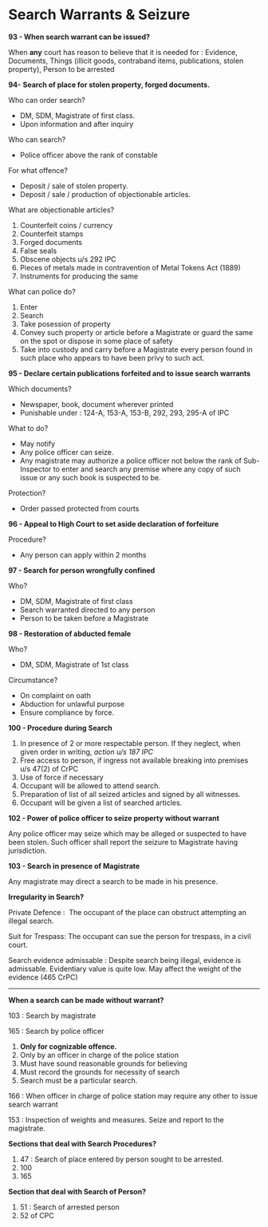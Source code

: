 # Search Warrants & Seizure

**93 - When search warrant can be issued?**

When **any** court has reason to believe that it is needed for : Evidence, Documents, Things (illicit goods, contraband items, publications, stolen property), Person to be arrested

  

**94-** **Search of place for stolen property, forged documents.**

Who can order search?

- DM, SDM, Magistrate of first class.
- Upon information and after inquiry

  

Who can search?

- Police officer above the rank of constable

  

For what offence?

- Deposit / sale of stolen property.
- Deposit / sale / production of objectionable articles.

  

What are objectionable articles?

1. Counterfeit coins / currency
2. Counterfeit stamps
3. Forged documents
4. False seals
5. Obscene objects u/s 292 IPC
6. Pieces of metals made in contravention of Metal Tokens Act (1889)
7. Instruments for producing the same

  

What can police do?

1. Enter
2. Search
3. Take posession of property
4. Convey such property or article before a Magistrate or guard the same on the spot or dispose in some place of safety
5. Take into custody and carry before a Magistrate every person found in such place who appears to have been privy to such act.

  

**95 - Declare certain publications forfeited and to issue search warrants**

Which documents?

- Newspaper, book, document wherever printed 
- Punishable under : 124-A, 153-A, 153-B, 292, 293, 295-A of IPC

What to do?

- May notify
- Any police officer can seize.
- Any magistrate may authorize a police officer not below the rank of Sub-Inspector to enter and search any premise where any copy of such issue or any such book is suspected to be.

Protection?

- Order passed protected from courts

  

**96 - Appeal to High Court to set aside declaration of forfeiture**

Procedure?

- Any person can apply within 2 months 

  

**97 - Search for person wrongfully confined**

Who?

- DM, SDM, Magistrate of first class
- Search warranted directed to any person
- Person to be taken before a Magistrate 

**98 - Restoration of abducted female**

Who?

- DM, SDM, Magistrate of 1st class

  

Circumstance?

- On complaint on oath
- Abduction for unlawful purpose
- Ensure compliance by force.

**100 - Procedure during Search**

1. In presence of 2 or more respectable person. If they neglect, when given order in writing, _action u/s 187 IPC_
2. Free access to person, if ingress not available breaking into premises u/s 47(2) of CrPC
3. Use of force if necessary
4. Occupant will be allowed to attend search. 
5. Preparation of list of all seized articles and signed by all witnesses.
6. Occupant will be given a list of searched articles.

  

**102 - Power of police officer to seize property without warrant**

Any police officer may seize which may be alleged or suspected to have been stolen. Such officer shall report the seizure to Magistrate having jurisdiction.

  

**103 - Search in presence of Magistrate**

Any magistrate may direct a search to be made in his presence.

  

**Irregularity in Search?**

Private Defence :  The occupant of the place can obstruct attempting an illegal search.

  

Suit for Trespass: The occupant can sue the person for trespass, in a civil court.

  

Search evidence admissable : Despite search being illegal, evidence is admissable. Evidentiary value is quite low. May affect the weight of the evidence (465 CrPC)

  

* * *

**When a search can be made without warrant?**

103 : Search by magistrate

  

165 : Search by police officer

1. **Only for cognizable offence.**
2. Only by an officer in charge of the police station
3. Must have sound reasonable grounds for believing 
4. Must record the grounds for necessity of search
5. Search must be a particular search.

  

166 : When officer in charge of police station may require any other to issue search warrant

  

153 : Inspection of weights and measures. Seize and report to the magistrate.

  

**Sections that deal with Search Procedures?**

1. 47 : Search of place entered by person sought to be arrested.
2. 100
3. 165

  

**Section that deal with Search of Person?**

1. 51 : Search of arrested person
2. 52 of CPC